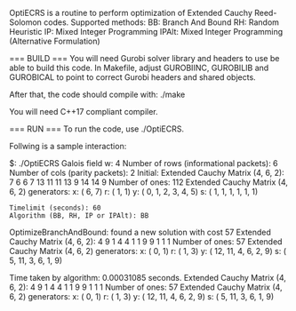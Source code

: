 OptiECRS is a routine to perform optimization of Extended Cauchy Reed-Solomon codes.
Supported methods:
	BB:    Branch And Bound
	RH:    Random Heuristic
	IP:    Mixed Integer Programming
	IPAlt: Mixed Integer Programming (Alternative Formulation)

=== BUILD ===
You will need Gurobi solver library and headers to use be able to build this code.
In Makefile, adjust GUROBIINC, GUROBILIB and GUROBICAL to point to correct Gurobi headers
and shared objects.

After that, the code should compile with:
./make

You will need C++17 compliant compiler.

=== RUN ===
To run the code, use ./OptiECRS.

Follwing is a sample interaction:

$: ./OptiECRS 
	Galois field w: 4
	Number of rows (informational packets): 6
	Number of cols (parity packets): 2
Initial:
Extended Cauchy Matrix (4, 6, 2):
	   7   6
	   6   7
	  13  11
	  11  13
	   9  14
	  14   9
Number of ones: 112
Extended Cauchy Matrix (4, 6, 2) generators:
	 x: (   6,    7)
	 r: (   1,    1)
	 y: (   0,    1,    2,    3,    4,    5)
	 s: (   1,    1,    1,    1,    1,    1)

	Timelimit (seconds): 60
	Algorithm (BB, RH, IP or IPAlt): BB
OptimizeBranchAndBound: found a new solution with cost 57
Extended Cauchy Matrix (4, 6, 2):
	   4   9
	   1   4
	   4   1
	   1   9
	   9   1
	   1   1
Number of ones: 57
Extended Cauchy Matrix (4, 6, 2) generators:
	 x: (   0,    1)
	 r: (   1,    3)
	 y: (  12,   11,    4,    6,    2,    9)
	 s: (   5,   11,    3,    6,    1,    9)

Time taken by algorithm: 0.00031085 seconds.
Extended Cauchy Matrix (4, 6, 2):
	   4   9
	   1   4
	   4   1
	   1   9
	   9   1
	   1   1
Number of ones: 57
Extended Cauchy Matrix (4, 6, 2) generators:
	 x: (   0,    1)
	 r: (   1,    3)
	 y: (  12,   11,    4,    6,    2,    9)
	 s: (   5,   11,    3,    6,    1,    9)
